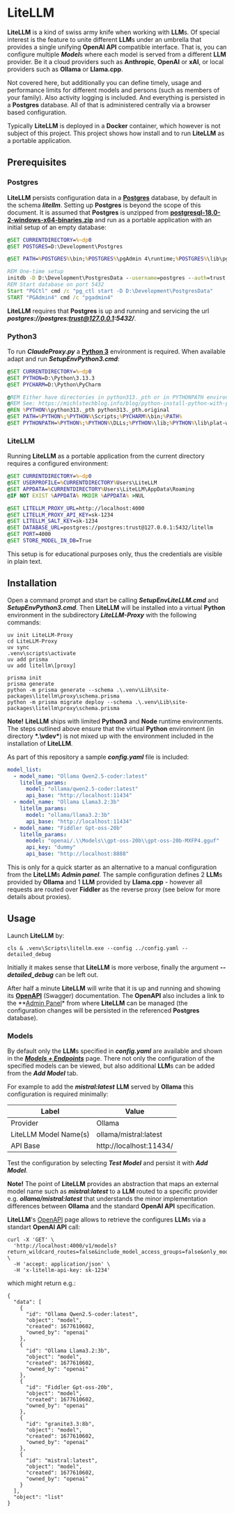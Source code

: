 # LiteLLM

**LiteLLM** is a kind of swiss army knife when working with **LLM**s.
Of special interest is the feature to unite different **LLM**s under an umbrella that provides a single unifying **OpenAI API**
compatible interface.
That is, you can configure multiple <b>*Model*</b>s where each model is served from a different **LLM** provider.
Be it a cloud providers such as **Anthropic**, **OpenAI** or **xAI**, or local providers such as **Ollama** or **Llama.cpp**.

Not covered here, but additionally you can define timely, usage and performance limits for different models and persons
(such as members of your family).
Also activity logging is included.
And everything is persisted in a **Postgres** database.
All of that is administered centrally via a browser based configuration.

Typically **LiteLLM** is deployed in a **Docker** container, which however is not subject of this project.
This project shows how install and to run **LiteLLM** as a portable application.

## Prerequisites

### Postgres

**LiteLLM** persists configuration data in a **[Postgres](https://www.enterprisedb.com/)** database, by default in the schema <b>*litellm*</b>.
Setting up **Postgres** is beyond the scope of this document.
It is assumed that **Postgres** is unzipped from **[postgresql-18.0-2-windows-x64-binaries.zip](https://www.enterprisedb.com/download-postgresql-binaries)**
and run as a portable application with an initial setup of an empty database:

```SetupEnvPostgres.cmd
@SET CURRENTDIRECTORY=%~dp0
@SET POSTGRES=D:\Development\Postgres

@SET PATH=%POSTGRES%\bin;%POSTGRES%\pgAdmin 4\runtime;%POSTGRES%\lib\pgxs\src\test\isolation;%POSTGRES%\lib\pgxs\src\test\regress;%POSTGRES%\pgAdmin 4\python;%POSTGRES%\pgAdmin 4\python\Lib\site-packages\distlib;%POSTGRES%\pgAdmin 4\python\Lib\site-packages\pip\_vendor\distlib;%POSTGRES%\pgAdmin 4\python\Lib\site-packages\setuptools;%POSTGRES%\pgAdmin 4\python\Lib\site-packages\winpty;%PATH%

REM One-time setup
initdb -D D:\Development\PostgresData --username=postgres --auth=trust
REM Start database on port 5432
Start "PGCtl" cmd /c "pg_ctl start -D D:\Development\PostgresData"
START "PGAdmin4" cmd /c "pgadmin4"
```

**LiteLLM** requires that **Postgres** is up and running and servicing the url <b>*postgres://postgres:trust@127.0.0.1:5432/*</b>.

### Python3

To run <b>*ClaudeProxy.py*</b> a **[Python 3](https://www.python.org/downloads/windows/)** environment is required.
When available adapt and run <b>*SetupEnvPython3.cmd*</b>:

```SetupEnvPython3.cmd
@SET CURRENTDIRECTORY=%~dp0
@SET PYTHON=D:\Python\3.13.3
@SET PYCHARM=D:\Python\PyCharm

@REM Either have directories in python313._pth or in PYTHONPATH environment variable
@REM See: https://michlstechblog.info/blog/python-install-python-with-pip-on-windows-by-the-embeddable-zip-file/
@REN %PYTHON%\python313._pth python313._pth.original
@SET PATH=%PYTHON%;%PYTHON%\Scripts;%PYCHARM%\bin;%PATH%
@SET PYTHONPATH=%PYTHON%;%PYTHON%\DLLs;%PYTHON%\lib;%PYTHON%\lib\plat-win;%PYTHON%\lib\site-packages
```

### LiteLLM

Running **LiteLLM** as a portable application from the current directory requires a configured environment:

```SetupEnvLiteLLM.cmd
@SET CURRENTDIRECTORY=%~dp0
@SET USERPROFILE=%CURRENTDIRECTORY%Users\LiteLLM
@SET APPDATA=%CURRENTDIRECTORY%Users\LiteLLM\AppData\Roaming
@IF NOT EXIST %APPDATA% MKDIR %APPDATA% >NUL

@SET LITELLM_PROXY_URL=http://localhost:4000
@SET LITELLM_PROXY_API_KEY=sk-1234
@SET LITELLM_SALT_KEY=sk-1234
@SET DATABASE_URL=postgres://postgres:trust@127.0.0.1:5432/litellm
@SET PORT=4000
@SET STORE_MODEL_IN_DB=True
```

This setup is for educational purposes only, thus the credentials are visible in plain text.

## Installation

Open a command prompt and start be calling <b>*SetupEnvLiteLLM.cmd*</b> and <b>*SetupEnvPython3.cmd*</b>.
Then **LiteLLM** will be installed into a virtual **Python** environment in the subdirectory <b>*LiteLLM-Proxy*</b> with the following
commands:

```
uv init LiteLLM-Proxy
cd LiteLLM-Proxy
uv sync
.venv\scripts\activate
uv add prisma
uv add litellm\[proxy]

prisma init
prisma generate
python -m prisma generate --schema .\.venv\Lib\site-packages\litellm\proxy\schema.prisma
python -m prisma migrate deploy --schema .\.venv\Lib\site-packages\litellm\proxy\schema.prisma
```

**Note!** **LiteLLM** ships with limited **Python3** and **Node** runtime environments.
The steps outlined above ensure that the virtual **Python** environment (in directory <b>*.\vdev\*</b>) is not mixed up
with the environment included in the installation of **LiteLLM**.

As part of this repository a sample <b>*config.yaml*</b> file is included:

```config.yaml
model_list:
  - model_name: "Ollama Qwen2.5-coder:latest"             
    litellm_params:
      model: "ollama/qwen2.5-coder:latest"
      api_base: "http://localhost:11434"
  - model_name: "Ollama Llama3.2:3b"
    litellm_params:
      model: "ollama/llama3.2:3b"
      api_base: "http://localhost:11434"
  - model_name: "Fiddler Gpt-oss-20b"
    litellm_params:
      model: "openai/.\\Models\\gpt-oss-20b\\gpt-oss-20b-MXFP4.gguf"
      api_key: "dummy"
      api_base: "http://localhost:8888"
```

This is only for a quick starter as an alternative to a manual configuration from the **LiteLLM**s <b>*Admin panel*</b>. 
The sample configuration defines 2 **LLM**s provided by **Ollama** and 1 **LLM** provided by **Llama.cpp** - however all requests
are routed over **Fiddler** as the reverse proxy (see below for more details about proxies).

## Usage

Launch **LiteLLM** by:

```
cls & .venv\Scripts\litellm.exe --config ../config.yaml --detailed_debug
```

Initially it makes sense that **LiteLLM** is more verbose, finally the argument <b>*--detailed_debug*</b> can be left out.

After half a minute **LiteLLM** will write that it is up and running and showing its **[OpenAPI](http://localhost:4000/)** (Swagger)
documentation.
The **OpenAPI** also includes a link to the **[Admin Panel](http://localhost:4000/ui/)*</b> from where **LiteLLM** can be
managed (the configuration changes will be persisted in the referenced **Postgres** database).

### Models

By default only the **LLM**s specified in <b>*config.yaml*</b> are available and shown in the 
<b>*[Models + Endpoints](http://localhost:4000/ui/?page=models)*</b> page.
There not only the configuration of the specified models can be viewed, but also additional **LLM**s can be added
from the <b>*Add Model*</b> tab.

For example to add the <b>*mistral:latest*</b> **LLM** served by **Ollama** this configuration is required minimally:

| Label | Value  |
|---|---|
| Provider | Ollama |
| LiteLLM Model Name(s) | ollama/mistral:latest |
| API Base | http://localhost:11434/ |

Test the configuration by selecting <b>*Test Model*</b> and persist it with <b>*Add Model*</b>.

**Note!** The point of **LiteLLM** provides an abstraction that maps an external model name such as <b>*mistral:latest*</b> to a **LLM**
routed to a specific provider e.g. <b>*ollama/mistral:latest*</b> that understands the minor implementation differences
between **Ollama** and the standard **OpenAI API** specification.

**LiteLLM**'s [OpenAPI](http://localhost:4000/#/model%20management/model_list_v1_models_get) page allows to retrieve the
configures **LLM**s via a standart **OpenAI API** call:

```
curl -X 'GET' \
  'http://localhost:4000/v1/models?return_wildcard_routes=false&include_model_access_groups=false&only_model_access_groups=false&include_metadata=false' \
  -H 'accept: application/json' \
  -H 'x-litellm-api-key: sk-1234'
```

which might return e.g.:

```
{
  "data": [
    {
      "id": "Ollama Qwen2.5-coder:latest",
      "object": "model",
      "created": 1677610602,
      "owned_by": "openai"
    },
    {
      "id": "Ollama Llama3.2:3b",
      "object": "model",
      "created": 1677610602,
      "owned_by": "openai"
    },
    {
      "id": "Fiddler Gpt-oss-20b",
      "object": "model",
      "created": 1677610602,
      "owned_by": "openai"
    },
    {
      "id": "granite3.3:8b",
      "object": "model",
      "created": 1677610602,
      "owned_by": "openai"
    },
    {
      "id": "mistral:latest",
      "object": "model",
      "created": 1677610602,
      "owned_by": "openai"
    }
  ],
  "object": "list"
}
```
  